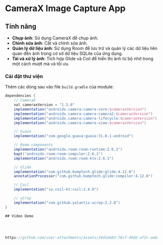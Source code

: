 # CameraX Image Capture App
## Tính năng

- **Chụp ảnh**: Sử dụng CameraX để chụp ảnh.
- **Chỉnh sửa ảnh**: Cắt và chỉnh sửa ảnh.
- **Quản lý dữ liệu ảnh**: Sử dụng Room để lưu trữ và quản lý các dữ liệu liên quan đến ảnh trong cơ sở dữ liệu SQLite của ứng dụng.
- **Tải và xử lý ảnh**: Tích hợp Glide và Coil để hiển thị ảnh từ bộ nhớ trong một cách mượt mà và tối ưu.


### Cài đặt thư viện

Thêm các dòng sau vào file `build.gradle` của module:

```groovy
dependencies {
    // CameraX
    val cameraxVersion = "1.3.0"
    implementation("androidx.camera:camera-core:$cameraxVersion")
    implementation("androidx.camera:camera-camera2:$cameraxVersion")
    implementation("androidx.camera:camera-lifecycle:$cameraxVersion")
    implementation("androidx.camera:camera-view:$cameraxVersion")

    // Guava
    implementation("com.google.guava:guava:31.0.1-android")

    // Room components
    implementation("androidx.room:room-runtime:2.6.1")
    kapt("androidx.room:room-compiler:2.6.1")
    implementation("androidx.room:room-ktx:2.6.1")

    // Glide
    implementation("com.github.bumptech.glide:glide:4.12.0")
    annotationProcessor("com.github.bumptech.glide:compiler:4.12.0")

    // Coil
    implementation("io.coil-kt:coil:2.4.0")

    // uCrop
    implementation("com.github.yalantis:ucrop:2.2.8")
}

## Video Demo




https://github.com/user-attachments/assets/34d1eb83-76cf-49d2-a72c-aeb310615835



